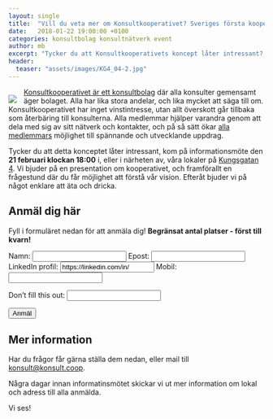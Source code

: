 ```yaml
---
layout: single
title:  "Vill du veta mer om Konsultkooperativet? Sveriges första kooperativa konsultbolag."
date:   2018-01-22 19:00:00 +0100
categories: konsultbolag konsultnätverk event
author: mb
excerpt: "Tycker du att Konsultkooperativets koncept låter intressant? Kom på informationsmöte den 21 februari!"
header:
  teaser: "assets/images/KG4_04-2.jpg"
---
```



<img src="https://konsult.coop/img/coop_orange-300x126.png" style="float: left; margin: 1em 1em 0 0;">[Konsultkooperativet är ett konsultbolag](https://konsult.coop) där alla konsulter gemensamt äger bolaget. Alla har lika stora andelar, och lika mycket att säga till om. Konsultkooperativet har inget vinstintresse, utan allt överskott går tillbaka som återbäring till konsulterna. Alla medlemmar hjälper varandra genom att dela med sig av sitt nätverk och kontakter, och på så sätt ökar [alla medlemmars](https://konsult.coop/consultants) möjlighet till spännande och utvecklande uppdrag.

Tycker du att detta konceptet låter intressant, kom på informationsmöte den **21 februari klockan 18:00** i, eller i närheten av, våra lokaler på [Kungsgatan 4](https://www.google.se/maps/place/Entrepren%C3%B6rsgatan/@57.702817,11.9542995,17z/data=!3m1!4b1!4m5!3m4!1s0x464ff368164787cb:0xf57415e6f5455b21!8m2!3d57.702817!4d11.9564882). Vi bjuder på en presentation om kooperativet, och framförallt en frågestund där du får möjlighet att förstå vår vision. Efteråt bjuder vi på något enklare att äta och dricka.

## Anmäl dig här

Fyll i formuläret nedan för att anmäla dig! **Begränsat antal platser - först till kvarn!**

<form name="event20180221" netlify>
Namn:
<input type="text" name="name">
Epost:
<input type="email" name="email">
LinkedIn profil:
<input type="text" name="linkedin" value="https://linkedin.com/in/">
Mobil:
<input type="tel" name="telefon">

<p class="hidden">
<label>Don’t fill this out: <input name="bot-field"></label>
</p>

<button type="submit">Anmäl</button>
</form>

## Mer information
Har du frågor får gärna ställa dem nedan, eller mail till [konsult@konsult.coop](mailto:konsult@konsult.coop).

Några dagar innan informatinsmötet skickar vi ut mer information om lokal och adress till alla anmälda.

Vi ses!